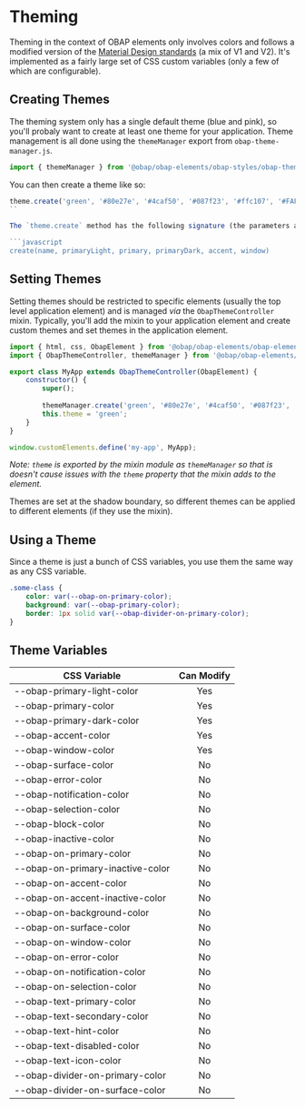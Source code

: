 # Theming

Theming in the context of OBAP elements only involves colors and follows a modified version of the [Material Design standards](https://material.io/design/color/the-color-system.html#color-theme-creation) (a mix of V1 and V2). It's implemented as a fairly large set of CSS custom variables (only a few of which are configurable).

## Creating Themes

The theming system only has a single default theme (blue and pink), so you'll probaly want to create at least one theme for your application. Theme management is all done using the `themeManager` export from `obap-theme-manager.js`.

```javascript
import { themeManager } from '@obap/obap-elements/obap-styles/obap-theme-manager.js';
```

You can then create a theme like so:

```javascript
theme.create('green', '#80e27e', '#4caf50', '#087f23', '#ffc107', '#FAFAFA');
``

The `theme.create` method has the following signature (the parameters are self-explanatory):

```javascript
create(name, primaryLight, primary, primaryDark, accent, window)
```

## Setting Themes
Setting themes should be restricted to specific elements (usually the top level application element) and is managed *via* the `ObapThemeController` mixin. Typically, you'll add the mixin to your application element and create custom themes and set themes in the application element.


```javascript
import { html, css, ObapElement } from '@obap/obap-elements/obap-element/obap-element.js';
import { ObapThemeController, themeManager } from '@obap/obap-elements/obap-styles/obap-themeable-mixin.js';

export class MyApp extends ObapThemeController(ObapElement) {
    constructor() {
        super();
        
        themeManager.create('green', '#80e27e', '#4caf50', '#087f23', '#ffc107', '#FAFAFA');
        this.theme = 'green';
    }
}

window.customElements.define('my-app', MyApp);
```

*Note: `theme` is exported by the mixin module as `themeManager` so that is doesn't cause issues with the `theme` property that the mixin adds to the element.*

Themes are set at the shadow boundary, so different themes can be applied to different elements (if they use the mixin).

## Using a Theme

Since a theme is just a bunch of CSS variables, you use them the same way as any CSS variable.

```css
.some-class {
    color: var(--obap-on-primary-color);
    background: var(--obap-primary-color);
    border: 1px solid var(--obap-divider-on-primary-color);
}
```

## Theme Variables

|CSS Variable                      |Can Modify  |
|----------------------------------|:----------:|
|--obap-primary-light-color        |Yes         |
|--obap-primary-color              |Yes         |
|--obap-primary-dark-color         |Yes         |
|--obap-accent-color               |Yes         |
|--obap-window-color               |Yes         |
|--obap-surface-color              |No          |
|--obap-error-color                |No          |
|--obap-notification-color         |No          | 
|--obap-selection-color            |No          | 
|--obap-block-color                |No          | 
|--obap-inactive-color             |No          | 
|--obap-on-primary-color           |No          |
|--obap-on-primary-inactive-color  |No          |
|--obap-on-accent-color            |No          |
|--obap-on-accent-inactive-color   |No          |
|--obap-on-background-color        |No          |
|--obap-on-surface-color           |No          |
|--obap-on-window-color            |No          |
|--obap-on-error-color             |No          |
|--obap-on-notification-color      |No          |
|--obap-on-selection-color         |No          |
|--obap-text-primary-color         |No          |
|--obap-text-secondary-color       |No          |
|--obap-text-hint-color            |No          |
|--obap-text-disabled-color        |No          |
|--obap-text-icon-color            |No          |
|--obap-divider-on-primary-color   |No          |
|--obap-divider-on-surface-color   |No          |